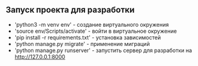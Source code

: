 ## Запуск проекта для разработки

- 'python3 -m venv env' - создание виртуального окружения
- 'source env/Scripts/activate' - войти в виртуальное окружение
- 'pip install -r requirements.txt' - установка зависимостей
- 'python manage.py migrate' - применение миграций
- 'python manage.py runserver' - запустить сервер для разработки на http://127.0.0.1:8000
